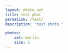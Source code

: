 ```yaml
---
layout: photo_set
title: test phot
permalink: /test/
description: "test photo."

photos:
    set: berlin
    size: 5
---
```


